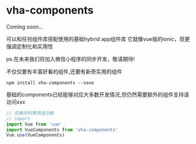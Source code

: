 # vha-components

Coming soon...

可以和任何组件库搭配使用的基础hybrid app组件库
它就像vue版的ionic，但更强调定制化和实用性

ps.在未来我们将加入微信小程序的同步开发，敬请期待!

不仅仅要有丰富好看的组件,还要有新奇实用的组件

```shell
npm install vha-components --save
```

基础的components已经能够对应大多数开发情况,但仍然需要额外的组件支持请访问xxx

```javascript
// 完善的列表筛选功能
// import
import Vue from 'vue'
import VueComponents from 'vha-components'
Vue.use(VueComponents)
```